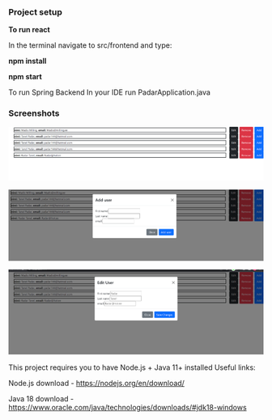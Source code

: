 ### Project setup

**To run react**

In the terminal navigate to src/frontend and type:

**npm install**

**npm start**

To run Spring Backend
In your IDE run PadarApplication.java

### Screenshots
![Alt text](pildid/Tanel_Padar.png?raw=true "Optional Title")

![Alt text](pildid/adduser.png?raw=true "Optional Title")

![Alt text](pildid/Edit_user.png?raw=true "Optional Title")


This project requires you to have Node.js + Java 11+ installed
Useful links:

Node.js download - https://nodejs.org/en/download/

Java 18 download - https://www.oracle.com/java/technologies/downloads/#jdk18-windows